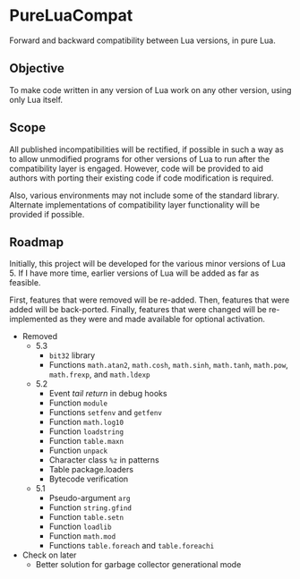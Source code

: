 # PureLuaCompat
Forward and backward compatibility between Lua versions, in pure Lua.

## Objective
To make code written in any version of Lua work on any other version, using only Lua itself.

## Scope
All published incompatibilities will be rectified, if possible in such a way as to allow unmodified programs for other versions of Lua to run after the compatibility layer is engaged. However, code will be provided to aid authors with porting their existing code if code modification is required.

Also, various environments may not include some of the standard library. Alternate implementations of compatibility layer functionality will be provided if possible.

## Roadmap
Initially, this project will be developed for the various minor versions of Lua 5. If I have more time, earlier versions of Lua will be added as far as feasible.

First, features that were removed will be re-added. Then, features that were added will be back-ported. Finally, features that were changed will be re-implemented as they were and made available for optional activation.

* Removed
  * 5.3
    * `bit32` library
    * Functions `math.atan2`, `math.cosh`, `math.sinh`, `math.tanh`, `math.pow`, `math.frexp`, and `math.ldexp`
  * 5.2
    * Event *tail return* in debug hooks
    * Function `module`
    * Functions `setfenv` and `getfenv`
    * Function `math.log10`
    * Function `loadstring`
    * Function `table.maxn`
    * Function `unpack`
    * Character class `%z` in patterns
    * Table package.loaders
    * Bytecode verification
  * 5.1
    * Pseudo-argument `arg`
    * Function `string.gfind`
    * Function `table.setn`
    * Function `loadlib`
    * Function `math.mod`
    * Functions `table.foreach` and `table.foreachi`
* Check on later
  * Better solution for garbage collector generational mode
